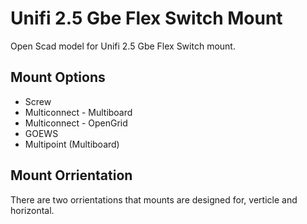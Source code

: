 # Unifi 2.5 Gbe Flex Switch Mount

Open Scad model for Unifi 2.5 Gbe Flex Switch mount.

## Mount Options

* Screw
* Multiconnect - Multiboard
* Multiconnect - OpenGrid
* GOEWS
* Multipoint (Multiboard)

## Mount Orrientation

There are two orrientations that mounts are designed for, verticle and horizontal.